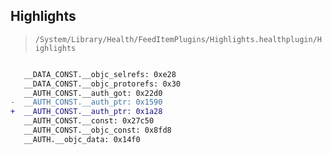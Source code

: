 ## Highlights

> `/System/Library/Health/FeedItemPlugins/Highlights.healthplugin/Highlights`

```diff

   __DATA_CONST.__objc_selrefs: 0xe28
   __DATA_CONST.__objc_protorefs: 0x30
   __AUTH_CONST.__auth_got: 0x22d0
-  __AUTH_CONST.__auth_ptr: 0x1590
+  __AUTH_CONST.__auth_ptr: 0x1a28
   __AUTH_CONST.__const: 0x27c50
   __AUTH_CONST.__objc_const: 0x8fd8
   __AUTH.__objc_data: 0x14f0

```
